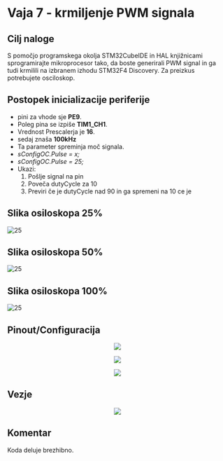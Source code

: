 # Vaja 7 - krmiljenje PWM signala

## Cilj naloge

S pomočjo programskega okolja STM32CubeIDE in HAL knjižnicami sprogramirajte mikroprocesor tako, da boste generirali PWM signal in ga tudi krmilili na izbranem izhodu STM32F4 Discovery. Za preizkus potrebujete osciloskop.

## Postopek inicializacije periferije

- pini za vhode sje **PE9**.  
- Poleg pina se izpiše **TIM1_CH1**.  
- Vrednost Prescalerja je **16**.  
- sedaj znaša **100kHz**
- Ta parameter spreminja moč signala.
- *sConfigOC.Pulse = x;*
- *sConfigOC.Pulse = 25;*
- Ukazi:
  <ol type=1>
  <li>Pošlje signal na pin</li>
  <li>Poveča dutyCycle za 10</li>
  <li>Previri če je dutyCycle nad 90 in ga spremeni na 10 ce je</li>
  </ol>

## Slika osiloskopa 25%
![25](media/SDS00001.BMP)
## Slika osiloskopa 50%
![25](media/SDS00002.BMP)
## Slika osiloskopa 100%
![25](media/SDS00003.BMP)

## Pinout/Configuracija

<p align="center">
<img src="media/Pinout.png">
</p>

<p align="center">
<img src="media/Connfig_1.png">
</p>

<p align="center">
<img src="media/Connfig_2.png">
</p>

## Vezje
<p align="center">
<img src="media/Vezje.png">
</p>

## Komentar 
Koda deluje brezhibno.


